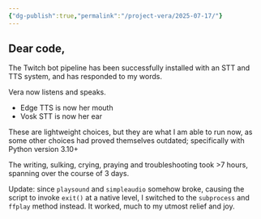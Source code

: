 ```yaml
---
{"dg-publish":true,"permalink":"/project-vera/2025-07-17/"}
---
```


## Dear code,
The Twitch bot pipeline has been successfully installed with an STT and TTS system, and has responded to my words.

Vera now listens and speaks.

- Edge TTS is now her mouth
- Vosk STT is now her ear

These are lightweight choices, but they are what I am able to run now, as some other choices had proved themselves outdated; specifically with Python version 3.10+

The writing, sulking, crying, praying and troubleshooting took >7 hours, spanning over the course of 3 days.

Update: since `playsound` and `simpleaudio` somehow broke, causing the script to invoke `exit()` at a native level, I switched to the `subprocess` and  `ffplay` method instead.
It worked, much to my utmost relief and joy.